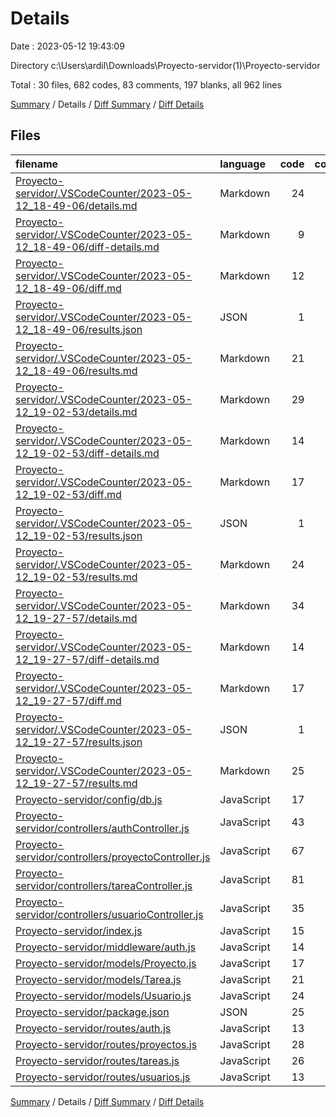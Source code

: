 # Details

Date : 2023-05-12 19:43:09

Directory c:\\Users\\ardil\\Downloads\\Proyecto-servidor(1)\\Proyecto-servidor

Total : 30 files,  682 codes, 83 comments, 197 blanks, all 962 lines

[Summary](results.md) / Details / [Diff Summary](diff.md) / [Diff Details](diff-details.md)

## Files
| filename | language | code | comment | blank | total |
| :--- | :--- | ---: | ---: | ---: | ---: |
| [Proyecto-servidor/.VSCodeCounter/2023-05-12_18-49-06/details.md](/Proyecto-servidor/.VSCodeCounter/2023-05-12_18-49-06/details.md) | Markdown | 24 | 0 | 6 | 30 |
| [Proyecto-servidor/.VSCodeCounter/2023-05-12_18-49-06/diff-details.md](/Proyecto-servidor/.VSCodeCounter/2023-05-12_18-49-06/diff-details.md) | Markdown | 9 | 0 | 6 | 15 |
| [Proyecto-servidor/.VSCodeCounter/2023-05-12_18-49-06/diff.md](/Proyecto-servidor/.VSCodeCounter/2023-05-12_18-49-06/diff.md) | Markdown | 12 | 0 | 7 | 19 |
| [Proyecto-servidor/.VSCodeCounter/2023-05-12_18-49-06/results.json](/Proyecto-servidor/.VSCodeCounter/2023-05-12_18-49-06/results.json) | JSON | 1 | 0 | 0 | 1 |
| [Proyecto-servidor/.VSCodeCounter/2023-05-12_18-49-06/results.md](/Proyecto-servidor/.VSCodeCounter/2023-05-12_18-49-06/results.md) | Markdown | 21 | 0 | 7 | 28 |
| [Proyecto-servidor/.VSCodeCounter/2023-05-12_19-02-53/details.md](/Proyecto-servidor/.VSCodeCounter/2023-05-12_19-02-53/details.md) | Markdown | 29 | 0 | 6 | 35 |
| [Proyecto-servidor/.VSCodeCounter/2023-05-12_19-02-53/diff-details.md](/Proyecto-servidor/.VSCodeCounter/2023-05-12_19-02-53/diff-details.md) | Markdown | 14 | 0 | 6 | 20 |
| [Proyecto-servidor/.VSCodeCounter/2023-05-12_19-02-53/diff.md](/Proyecto-servidor/.VSCodeCounter/2023-05-12_19-02-53/diff.md) | Markdown | 17 | 0 | 7 | 24 |
| [Proyecto-servidor/.VSCodeCounter/2023-05-12_19-02-53/results.json](/Proyecto-servidor/.VSCodeCounter/2023-05-12_19-02-53/results.json) | JSON | 1 | 0 | 0 | 1 |
| [Proyecto-servidor/.VSCodeCounter/2023-05-12_19-02-53/results.md](/Proyecto-servidor/.VSCodeCounter/2023-05-12_19-02-53/results.md) | Markdown | 24 | 0 | 7 | 31 |
| [Proyecto-servidor/.VSCodeCounter/2023-05-12_19-27-57/details.md](/Proyecto-servidor/.VSCodeCounter/2023-05-12_19-27-57/details.md) | Markdown | 34 | 0 | 6 | 40 |
| [Proyecto-servidor/.VSCodeCounter/2023-05-12_19-27-57/diff-details.md](/Proyecto-servidor/.VSCodeCounter/2023-05-12_19-27-57/diff-details.md) | Markdown | 14 | 0 | 6 | 20 |
| [Proyecto-servidor/.VSCodeCounter/2023-05-12_19-27-57/diff.md](/Proyecto-servidor/.VSCodeCounter/2023-05-12_19-27-57/diff.md) | Markdown | 17 | 0 | 7 | 24 |
| [Proyecto-servidor/.VSCodeCounter/2023-05-12_19-27-57/results.json](/Proyecto-servidor/.VSCodeCounter/2023-05-12_19-27-57/results.json) | JSON | 1 | 0 | 0 | 1 |
| [Proyecto-servidor/.VSCodeCounter/2023-05-12_19-27-57/results.md](/Proyecto-servidor/.VSCodeCounter/2023-05-12_19-27-57/results.md) | Markdown | 25 | 0 | 7 | 32 |
| [Proyecto-servidor/config/db.js](/Proyecto-servidor/config/db.js) | JavaScript | 17 | 0 | 2 | 19 |
| [Proyecto-servidor/controllers/authController.js](/Proyecto-servidor/controllers/authController.js) | JavaScript | 43 | 8 | 10 | 61 |
| [Proyecto-servidor/controllers/proyectoController.js](/Proyecto-servidor/controllers/proyectoController.js) | JavaScript | 67 | 17 | 25 | 109 |
| [Proyecto-servidor/controllers/tareaController.js](/Proyecto-servidor/controllers/tareaController.js) | JavaScript | 81 | 22 | 34 | 137 |
| [Proyecto-servidor/controllers/usuarioController.js](/Proyecto-servidor/controllers/usuarioController.js) | JavaScript | 35 | 9 | 14 | 58 |
| [Proyecto-servidor/index.js](/Proyecto-servidor/index.js) | JavaScript | 15 | 7 | 7 | 29 |
| [Proyecto-servidor/middleware/auth.js](/Proyecto-servidor/middleware/auth.js) | JavaScript | 14 | 3 | 4 | 21 |
| [Proyecto-servidor/models/Proyecto.js](/Proyecto-servidor/models/Proyecto.js) | JavaScript | 17 | 0 | 2 | 19 |
| [Proyecto-servidor/models/Tarea.js](/Proyecto-servidor/models/Tarea.js) | JavaScript | 21 | 0 | 2 | 23 |
| [Proyecto-servidor/models/Usuario.js](/Proyecto-servidor/models/Usuario.js) | JavaScript | 24 | 0 | 2 | 26 |
| [Proyecto-servidor/package.json](/Proyecto-servidor/package.json) | JSON | 25 | 0 | 1 | 26 |
| [Proyecto-servidor/routes/auth.js](/Proyecto-servidor/routes/auth.js) | JavaScript | 13 | 4 | 2 | 19 |
| [Proyecto-servidor/routes/proyectos.js](/Proyecto-servidor/routes/proyectos.js) | JavaScript | 28 | 5 | 6 | 39 |
| [Proyecto-servidor/routes/tareas.js](/Proyecto-servidor/routes/tareas.js) | JavaScript | 26 | 5 | 5 | 36 |
| [Proyecto-servidor/routes/usuarios.js](/Proyecto-servidor/routes/usuarios.js) | JavaScript | 13 | 3 | 3 | 19 |

[Summary](results.md) / Details / [Diff Summary](diff.md) / [Diff Details](diff-details.md)